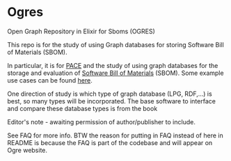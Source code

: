 # Ogres
Open Graph Repository in Elixir for Sboms (OGRES)

This repo is for the study of using
Graph databases for storing
Software Bill of Materials (SBOM).

In particular, it is for
[PACE](https://github.com/opencybersecurityalliance/PACE)
and the study of using graph databases for the storage
and evaluation of
[Software Bill of Materials](https://www.cisa.gov/sbom)
(SBOM).
Some example use cases can be found
[here](https://github.com/opencybersecurityalliance/PACE/blob/main/docs/Pace_Sbom_Vex_Flags_Prioritization/README.md).

One direction of study is which type of graph database
(LPG, RDF,...) is best, so many types will be incorporated.
The base software to interface and compare these database types
is from the book

Editor's note - awaiting permission of author/publisher to include.

See FAQ for more info.
BTW the reason for putting in FAQ instead of here in README
is because the FAQ is part of the codebase and will appear
on Ogre website.
